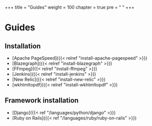 +++
title = "Guides"
weight = 100
chapter = true
pre = "<i class='fas fa-fw fa-book-open'></i> "
+++

# Guides

## Installation

- [Apache PageSpeed]({{< relref "install-apache-pagespeed" >}})
- [Blazegraph]({{< relref "install-blazegraph" >}})
- [FFmpeg]({{< relref "install-ffmpeg" >}})
- [Jenkins]({{< relref "install-jenkins" >}})
- [New Relic]({{< relref "install-new-relic" >}})
- [wkhtmltopdf]({{< relref "install-wkhtmltopdf" >}})

## Framework installation

- [Django]({{< ref "/languages/python/django" >}})
- [Ruby on Rails]({{< ref "/languages/ruby/ruby-on-rails" >}})
